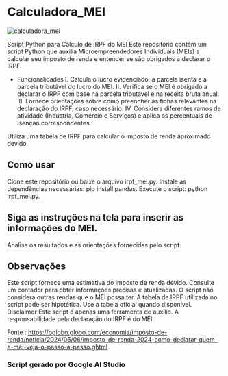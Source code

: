 # Calculadora_MEI
![calculadora_mei](https://github.com/Jefferson-Luiz/Calculadora_MEI/assets/169276991/c276b0c2-a685-47fe-a901-7c0a0e792716)

Script Python para Cálculo de IRPF do MEI
Este repositório contém um script Python que auxilia Microempreendedores Individuais (MEIs) a calcular seu imposto de renda e entender se são obrigados a declarar o IRPF.

* Funcionalidades
  I.  Calcula o lucro evidenciado, a parcela isenta e a parcela tributável do lucro do MEI.
  II.  Verifica se o MEI é obrigado a declarar o IRPF com base na parcela tributável e na receita bruta anual.
  III.  Fornece orientações sobre como preencher as fichas relevantes na declaração do IRPF, caso necessário.
  IV.  Considera diferentes ramos de atividade (Indústria, Comércio e Serviços) e aplica os percentuais de isenção correspondentes.
 
     
Utiliza uma tabela de IRPF para calcular o imposto de renda aproximado devido.

## Como usar
Clone este repositório ou baixe o arquivo irpf_mei.py.
Instale as dependências necessárias: pip install pandas.
Execute o script: python irpf_mei.py.

## Siga as instruções na tela para inserir as informações do MEI.
Analise os resultados e as orientações fornecidas pelo script.

## Observações
Este script fornece uma estimativa do imposto de renda devido. Consulte um contador para obter informações precisas e atualizadas.
O script não considera outras rendas que o MEI possa ter.
A tabela de IRPF utilizada no script pode ser hipotética. Use a tabela oficial quando disponível.
Disclaimer
Este script é apenas uma ferramenta de auxílio. A responsabilidade pela declaração do IRPF é do MEI.

Fonte : https://oglobo.globo.com/economia/imposto-de-renda/noticia/2024/05/06/imposto-de-renda-2024-como-declarar-quem-e-mei-veja-o-passo-a-passo.ghtml

### Script gerado por Google AI Studio 
